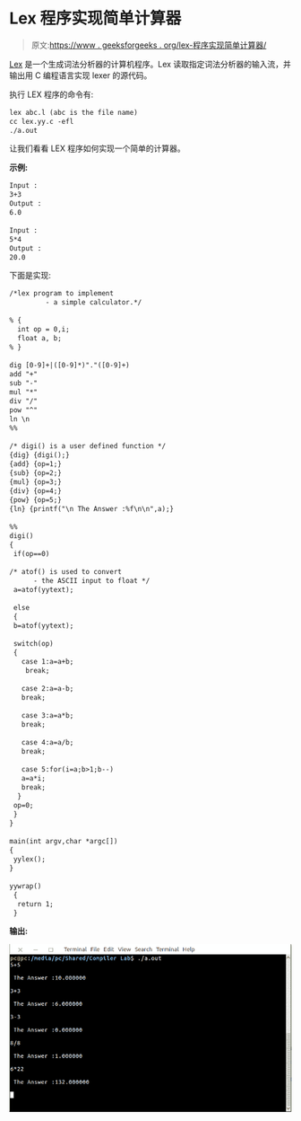 # Lex 程序实现简单计算器

> 原文:[https://www . geeksforgeeks . org/lex-程序实现简单计算器/](https://www.geeksforgeeks.org/lex-program-to-implement-a-simple-calculator/)

[Lex](https://www.geeksforgeeks.org/flex-fast-lexical-analyzer-generator/) 是一个生成词法分析器的计算机程序。Lex 读取指定词法分析器的输入流，并输出用 C 编程语言实现 lexer 的源代码。

执行 LEX 程序的命令有:

```
lex abc.l (abc is the file name)
cc lex.yy.c -efl
./a.out 
```

让我们看看 LEX 程序如何实现一个简单的计算器。

**示例:**

```
Input : 
3+3
Output :
6.0

Input : 
5*4
Output : 
20.0 
```

下面是实现:

```
/*lex program to implement 
         - a simple calculator.*/

% {
  int op = 0,i;
  float a, b;
% }

dig [0-9]+|([0-9]*)"."([0-9]+)
add "+"
sub "-"
mul "*"
div "/"
pow "^"
ln \n
%%

/* digi() is a user defined function */
{dig} {digi();} 
{add} {op=1;}
{sub} {op=2;}
{mul} {op=3;}
{div} {op=4;}
{pow} {op=5;}
{ln} {printf("\n The Answer :%f\n\n",a);}

%%
digi()
{
 if(op==0)

/* atof() is used to convert 
      - the ASCII input to float */
 a=atof(yytext); 

 else
 {
 b=atof(yytext);

 switch(op)
 {
   case 1:a=a+b;
    break;

   case 2:a=a-b;
   break;

   case 3:a=a*b;
   break;

   case 4:a=a/b;
   break;

   case 5:for(i=a;b>1;b--)
   a=a*i;
   break;
  }
 op=0;
 }
}

main(int argv,char *argc[])
{
 yylex();
}

yywrap()
 {
  return 1;
 }
```

**输出:**

![](img/b70094a80a87a20efceb6051d565c4e0.png)